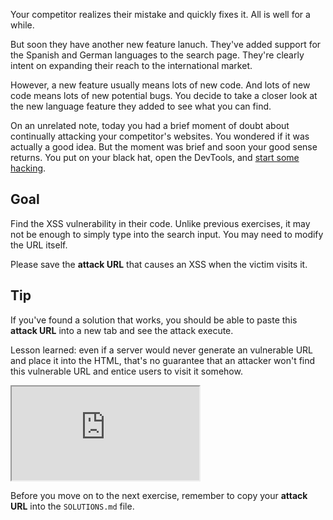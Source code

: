 Your competitor realizes their mistake and quickly fixes it. All is well for a while.

But soon they have another new feature lanuch. They've added support for the Spanish and German languages to the search page. They're clearly intent on expanding their reach to the international market.

However, a new feature usually means lots of new code. And lots of new code means lots of new potential bugs. You decide to take a closer look at the new language feature they added to see what you can find.

On an unrelated note, today you had a brief moment of doubt about continually attacking your competitor's websites. You wondered if it was actually a good idea. But the moment was brief and soon your good sense returns. You put on your black hat, open the DevTools, and [start some hacking](https://www.youtube.com/watch?v=0PxTAn4g20U).

## Goal

Find the XSS vulnerability in their code. Unlike previous exercises, it may not be enough to simply type into the search input. You may need to modify the URL itself.

Please save the **attack URL** that causes an XSS when the victim visits it.

## Tip

If you've found a solution that works, you should be able to paste this **attack URL** into a new tab and see the attack execute.

Lesson learned: even if a server would never generate an vulnerable URL and place it into the HTML, that's no guarantee that an attacker won't find this vulnerable URL and entice users to visit it somehow.

<iframe src='http://hackme.ifflaender-family.de:4140'></iframe>

Before you move on to the next exercise, remember to copy your **attack URL** into the `SOLUTIONS.md` file.
